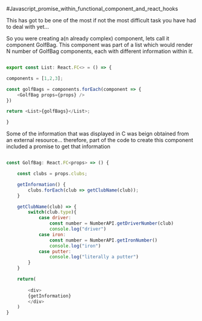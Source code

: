 #Javascript_promise_within_functional_component_and_react_hooks

This has got to be one of the most if not the most difficult task you have had to deal with yet...

So you were creating a(n already complex) component, lets call it component GolfBag. This component was part of a list which would render N number of GolfBag components, each with different information within it.

```javascript

export const List: React.FC<> = () => {

components = [1,2,3];

const golfBags = components.forEach(component => {
	<GolfBag props={props} />
})

return <List>{golfBags}</List>;

}

```

Some of the information that was displayed in C was beign obtained from an external resource... therefore, part of the code to create this component included a promise to get that information

```javascript

const GolfBag: React.FC<props> => () {

	const clubs = props.clubs;

	getInformation() {
		clubs.forEach(club => getClubName(club));
	}

	getClubName(club) => {
		switch(club.type){
			case driver:
				const number = NumberAPI.getDriverNumber(club)
				console.log("driver")
			case iron:
				const number = NumberAPI.getIronNumber()
				console.log("iron")
			case putter:
				console.log("literally a putter")
		}
	}

	return(
	
		<div>
		{getInformation}
		</div>
	)
}

```